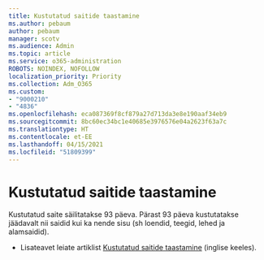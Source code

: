 ```yaml
---
title: Kustutatud saitide taastamine
ms.author: pebaum
author: pebaum
manager: scotv
ms.audience: Admin
ms.topic: article
ms.service: o365-administration
ROBOTS: NOINDEX, NOFOLLOW
localization_priority: Priority
ms.collection: Adm_O365
ms.custom:
- "9000210"
- "4836"
ms.openlocfilehash: eca087369f8cf879a27d713da3e8e190aaf34eb9
ms.sourcegitcommit: 8bc60ec34bc1e40685e3976576e04a2623f63a7c
ms.translationtype: HT
ms.contentlocale: et-EE
ms.lasthandoff: 04/15/2021
ms.locfileid: "51809399"
---
```

# <a name="restore-deleted-sites"></a>Kustutatud saitide taastamine

Kustutatud saite säilitatakse 93 päeva. Pärast 93 päeva kustutatakse jäädavalt nii saidid kui ka nende sisu (sh loendid, teegid, lehed ja alamsaidid).

- Lisateavet leiate artiklist [Kustutatud saitide taastamine](https://docs.microsoft.com/sharepoint/restore-deleted-site-collection) (inglise keeles).
